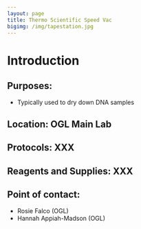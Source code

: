 ```yaml
---
layout: page
title: Thermo Scientific Speed Vac
bigimg: /img/tapestation.jpg
---
```

# Introduction

## Purposes:
- Typically used to dry down DNA samples

## Location: OGL Main Lab

## Protocols: XXX

## Reagents and Supplies: XXX

## Point of contact: 
- Rosie Falco (OGL)
- Hannah Appiah-Madson (OGL)

